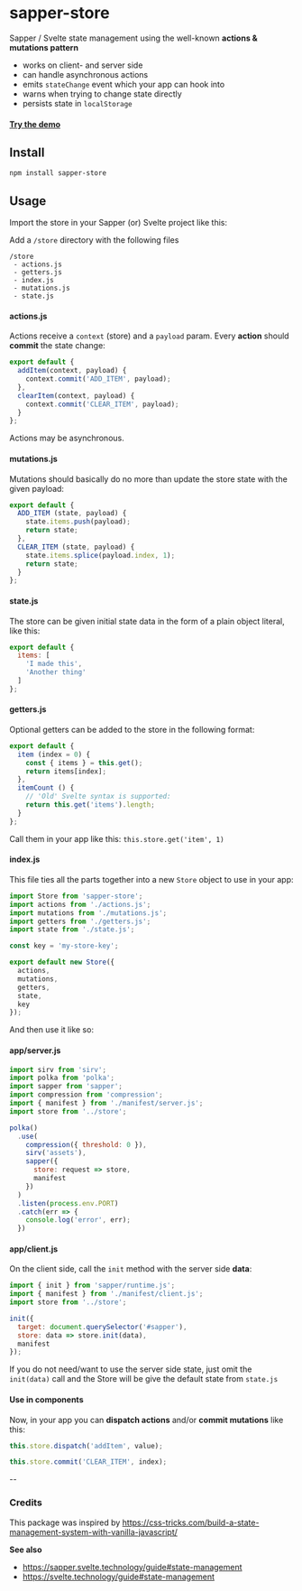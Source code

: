 # sapper-store

Sapper / Svelte state management using the well-known **actions & mutations pattern**

* works on client- and server side
* can handle asynchronous actions
* emits `stateChange` event which your app can hook into
* warns when trying to change state directly
* persists state in `localStorage`

#### [Try the demo](https://todo-oxllhqmwbb.now.sh)

## Install

`npm install sapper-store`

## Usage

Import the store in your Sapper (or) Svelte project like this:

Add a `/store` directory with the following files

````
/store
 - actions.js
 - getters.js
 - index.js
 - mutations.js
 - state.js
````
#### actions.js

Actions receive a `context` (store) and a `payload` param. Every **action** should **commit** the state change:

````javascript
export default {
  addItem(context, payload) {
    context.commit('ADD_ITEM', payload);
  },
  clearItem(context, payload) {
    context.commit('CLEAR_ITEM', payload);
  }
};
````
Actions may be asynchronous.

#### mutations.js

Mutations should basically do no more than update the store state with the given payload:

````javascript
export default {
  ADD_ITEM (state, payload) {
    state.items.push(payload);
    return state;
  },
  CLEAR_ITEM (state, payload) {
    state.items.splice(payload.index, 1);
    return state;
  }
};
````
#### state.js

The store can be given initial state data in the form of a plain object literal, like this:

````javascript
export default {
  items: [
    'I made this',
    'Another thing'
  ]
};
````
#### getters.js

Optional getters can be added to the store in the following format:

````javascript
export default {
  item (index = 0) {
    const { items } = this.get();
    return items[index];
  },
  itemCount () {
    // 'Old' Svelte syntax is supported:
    return this.get('items').length;  	
  }
};
````
Call them in your app like this: `this.store.get('item', 1)`


#### index.js

This file ties all the parts together into a new `Store` object to use in your app: 

````javascript
import Store from 'sapper-store';
import actions from './actions.js';
import mutations from './mutations.js';
import getters from './getters.js';
import state from './state.js';

const key = 'my-store-key';

export default new Store({
  actions,
  mutations,
  getters,
  state,
  key
});
````

And then use it like so:

#### app/server.js

````javascript
import sirv from 'sirv';
import polka from 'polka';
import sapper from 'sapper';
import compression from 'compression';
import { manifest } from './manifest/server.js';
import store from '../store';

polka() 
  .use(
    compression({ threshold: 0 }),
    sirv('assets'),
    sapper({ 
      store: request => store,
      manifest
    })
  )
  .listen(process.env.PORT)
  .catch(err => {
    console.log('error', err);
  })
````

#### app/client.js

On the client side, call the `init` method with the server side **data**:

````javascript
import { init } from 'sapper/runtime.js';
import { manifest } from './manifest/client.js';
import store from '../store';

init({
  target: document.querySelector('#sapper'),
  store: data => store.init(data),
  manifest
});
````

If you do not need/want to use the server side state, just omit the `init(data)` call and the Store will be give the default state from `state.js`

#### Use in components

Now, in your app you can **dispatch actions** and/or **commit mutations** like this: 

````javascript
this.store.dispatch('addItem', value);

this.store.commit('CLEAR_ITEM', index);
````

--
### Credits

This package was inspired by https://css-tricks.com/build-a-state-management-system-with-vanilla-javascript/

**See also**

* https://sapper.svelte.technology/guide#state-management
* https://svelte.technology/guide#state-management
